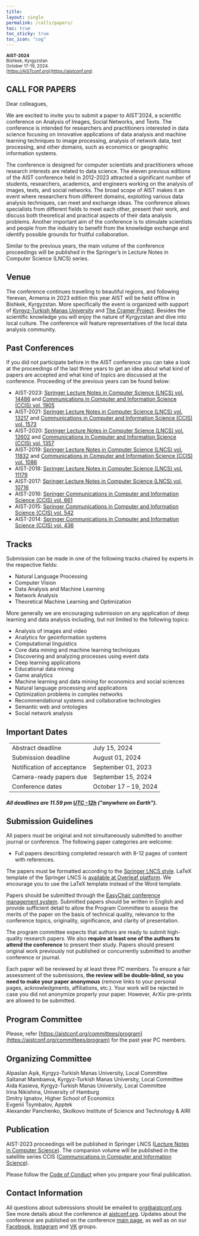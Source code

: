 ```yaml
---
title: 
layout: single
permalink: /calls/papers/
toc: true
toc_sticky: true
toc_icon: "cog"
---
```


<sub>**AIST-2024**  
Bishkek, Kyrgyzstan<br>
October 17-19, 2024.<br>
[https://AISTconf.org](https://aistconf.org)


## CALL FOR PAPERS


Dear colleagues,

We are excited to invite you to submit a paper to AIST’2024, a scientific conference on Analysis of Images, Social Networks, and Texts. The conference is intended for researchers and practitioners interested in data science focusing on innovative applications of data analysis and machine learning techniques to image processing, analysis of network data, text processing, and other domains, such as economics or geographic information systems. 

The conference is designed for computer scientists and practitioners whose research interests are related to data science. The eleven previous editions of the AIST conference held in 2012-2023 attracted a significant number of students, researchers, academics, and engineers working on the analysis of images, texts, and social networks. The broad scope of AIST makes it an event where researchers from different domains, exploiting various data analysis techniques, can meet and exchange ideas. The conference allows specialists from different fields to meet each other, present their work, and discuss both theoretical and practical aspects of their data analysis problems. Another important aim of the conference is to stimulate scientists and people from the industry to benefit from the knowledge exchange and identify possible grounds for fruitful collaboration.

Similar to the previous years, the main volume of the conference proceedings will be published in the Springer’s in Lecture Notes in Computer Science (LNCS) series. 


## Venue

The conference continues travelling to beautiful regions, and following Yerevan, Armenia in 2023 edition this year AIST will be held offline in Bishkek, Kyrgyzstan. More specifically the event is organized with support of [Kyrgyz-Turkish Manas University](https://www.manas.edu.kg/en/index.php) and [The Cramer Project](https://about.thecramer.com/). Besides the scientific knowledge you will enjoy the nature of Kyrgyzstan and dive into local culture. The conference will feature representatives of the local data analysis community.

## Past Conferences

If you did not participate before in the AIST conference you can take a look at the proceedings of the last three years to get an idea about what kind of papers are accepted and what kind of topics are discussed at the conference. Proceeding of the previous years can be found below:

- AIST-2023: [Springer Lecture Notes in Computer Science (LNCS) vol. 14486](https://link.springer.com/book/10.1007/978-3-031-54534-4) and [Communications in Computer and Information Science (CCIS) vol. 1905](https://link.springer.com/book/9783031670077)
- AIST-2021: [Springer Lecture Notes in Computer Science (LNCS) vol. 13217](https://link.springer.com/book/10.1007/978-3-031-16500-9) and [Communications in Computer and Information Science (CCIS) vol. 1573](https://link.springer.com/book/10.1007/978-3-031-15168-2)
- AIST-2020: [Springer Lecture Notes in Computer Science (LNCS) vol. 12602](https://link.springer.com/book/10.1007/978-3-030-72610-2) and [Communications in Computer and Information Science (CCIS) vol. 1357](https://link.springer.com/book/10.1007/978-3-030-71214-3)
- AIST-2019: [Springer Lecture Notes in Computer Science (LNCS) vol. 11832](https://link.springer.com/book/10.1007/978-3-030-37334-4) and [Communications in Computer and Information Science (CCIS) vol. 1086](https://link.springer.com/book/10.1007/978-3-030-39575-9)
- AIST-2018: [Springer Lecture Notes in Computer Science (LNCS) vol. 11179](https://link.springer.com/book/10.1007/978-3-030-11027-7)
- AIST-2017: [Springer Lecture Notes in Computer Science (LNCS) vol. 10716](http://www.springer.com/us/book/9783319730127)
- AIST-2016: [Springer Communications in Computer and Information Science (CCIS) vol. 661](http://www.springer.com/en/book/9783319529196)
- AIST-2015: [Springer Communications in Computer and Information Science (CCIS) vol. 542](http://www.springer.com/en/book/9783319261225)
- AIST-2014: [Springer Communications in Computer and Information Science (CCIS) vol. 436](http://www.springer.com/en/book/9783319125794)
   

## Tracks

Submission can be made in one of the following tracks chaired by experts in the respective fields:

- Natural Language Processing
- Computer Vision 
- Data Analysis and Machine Learning
- Network Analysis
- Theoretical Machine Learning and Optimization

More generally we are encouraging submission on any application of deep learning and data analysis including, but not limited to the following topics:
    
- Analysis of images and video
- Analytics for geoinformation systems
- Computational linguistics
- Core data mining and machine learning techniques
- Discovering and analyzing processes using event data
- Deep learning applications
- Educational data mining
- Game analytics
- Machine learning and data mining for economics and social sciences
- Natural language processing and applications
- Optimization problems in complex networks
- Recommendational systems and collaborative technologies
- Semantic web and ontologies
- Social network analysis

<h2 id="dates">Important Dates</h2>

<center>
<table style="width: 97%">
    <tbody>
        <tr>
            <td>Abstract deadline</td>
            <td> July 15, 2024</td>
        </tr>
        <tr>
            <td>Submission deadline</td>
            <td>August 01, 2024</td>
        </tr>
        <tr>
            <td>Notification of acceptance</td>
            <td>September 01, 2023</td>
        </tr>
        <tr>
          <td>Camera-ready papers due</td>
          <td>September 15, 2024</td>
        </tr>       
        <tr>
            <td>Conference dates</td>
            <td>October 17 &ndash; 19, 2024</td>
        </tr>     
</tbody>
</table>
</center>

<h5>All deadlines are 11.59 pm <a target="_blank" href="https://www.timeanddate.com/time/zone/timezone/utc-12">UTC -12h</a> ("anywhere on Earth").</h5>


## Submission Guidelines

All papers must be original and not simultaneously submitted to another journal or conference. The following paper categories are welcome:

- Full papers describing completed research with 8-12 pages of content with references.

The papers must be formatted according to the [Springer LNCS style](http://www.springer.com/computer/lncs?SGWID=0-164-6-793341-0). LaTeX template of the Springer LNCS is [available at Overleaf platform](https://www.overleaf.com/latex/templates/springer-lecture-notes-in-computer-science/kzwwpvhwnvfj). We encourage you to use the LaTeX template instead of the Word template.

Papers should be submitted through the [EasyChair conference management system](https://easychair.org/conferences/?conf=aist2023). Submitted papers should be written in English and provide sufficient detail to allow the Program Committee to assess the merits of the paper on the basis of technical quality, relevance to the conference topics, originality, significance, and clarity of presentation.

The program committee expects that authors are ready to submit high-quality research papers. We also **require at least one of the authors to attend the conference** to present their study. Papers should present original work previously not published or concurrently submitted to another conference or journal.

Each paper will be reviewed by at least three PC members. To ensure a fair assessment of the submissions, **the review will be double-blind, so you need to make your paper anonymous** (remove links to your personal pages, acknowledgments, affiliations, etc.). Your work will be rejected in case you did not anonymize properly your paper. However, ArXiv pre-prints are allowed to be submitted. 

    
## Program Committee

Please, refer [https://aistconf.org/committees/program](https://aistconf.org/committees/program) for the past year PC members.
   
    
## Organizing Committee

Alpaslan Aşık, Kyrgyz-Turkish Manas University, Local Committee<br>
Saltanat Mambaeva, Kyrgyz-Turkish Manas University, Local Committee<br>
Aida Kasieva, Kyrgyz-Turkish Manas University, Local Committee<br>
Irina Nikishina, University of Hamburg<br>
Dmitry Ignatov, Higher School of Economics<br>
Evgenii Tsymbalov, Apptek<br>
Alexander Panchenko, Skolkovo Institute of Science and Technology & AIRI



## Publication

AIST-2023 proceedings will be published in Springer LNCS ([Lecture Notes in Computer Science](https://www.springer.com/series/558)). The companion volume will be published in the satellite series CCIS ([Communications in Computer and Information Science](https://www.springer.com/series/7899)).

Please follow the [Code of Conduct](https://www.springernature.com/gp/authors/book-authors-code-of-conduct) when you prepare your final publication.
 
 
## Contact Information

All questions about submissions should be emailed to [org@aistconf.org](http://mailto:org@aistconf.org/). See more details about the conference at [aistconf.org](http://aistconf.org/). Updates about the conference are published on the conference [main page](http://aistconf.ru/), as well as on our [Facebook](https://www.facebook.com/groups/aistconf/), [Instagram](https://www.instagram.com/aistconference/?hl=en) and [VK](https://vk.com/aistconf) groups.
